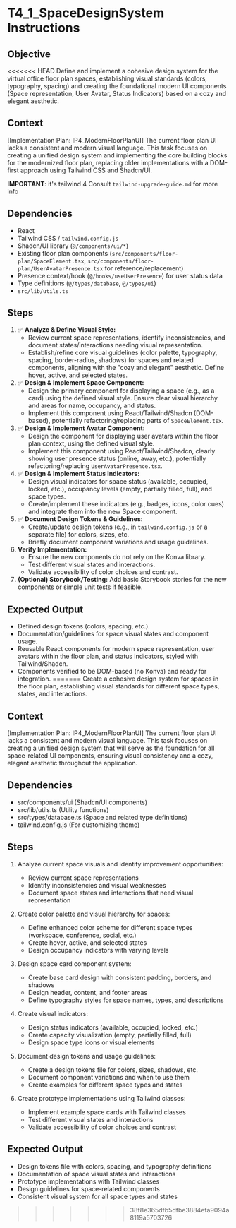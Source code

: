 # T4_1_SpaceDesignSystem Instructions

## Objective
<<<<<<< HEAD
Define and implement a cohesive design system for the virtual office floor plan spaces, establishing visual standards (colors, typography, spacing) and creating the foundational modern UI components (Space representation, User Avatar, Status Indicators) based on a cozy and elegant aesthetic.

## Context
[Implementation Plan: IP4_ModernFloorPlanUI]
The current floor plan UI lacks a consistent and modern visual language. This task focuses on creating a unified design system and implementing the core building blocks for the modernized floor plan, replacing older implementations with a DOM-first approach using Tailwind CSS and Shadcn/UI.

**IMPORTANT**: it's tailwind 4 Consult `tailwind-upgrade-guide.md` for more info

## Dependencies
- React
- Tailwind CSS / `tailwind.config.js` 
- Shadcn/UI library (`@/components/ui/*`)
- Existing floor plan components (`src/components/floor-plan/SpaceElement.tsx`, `src/components/floor-plan/UserAvatarPresence.tsx` for reference/replacement)
- Presence context/hook (`@/hooks/useUserPresence`) for user status data
- Type definitions (`@/types/database`, `@/types/ui`)
- `src/lib/utils.ts`

## Steps
1.  ✅ **Analyze & Define Visual Style:**
    - Review current space representations, identify inconsistencies, and document states/interactions needing visual representation.
    - Establish/refine core visual guidelines (color palette, typography, spacing, border-radius, shadows) for spaces and related components, aligning with the "cozy and elegant" aesthetic. Define hover, active, and selected states.
2.  ✅ **Design & Implement Space Component:**
    - Design the primary component for displaying a space (e.g., as a card) using the defined visual style. Ensure clear visual hierarchy and areas for name, occupancy, and status.
    - Implement this component using React/Tailwind/Shadcn (DOM-based), potentially refactoring/replacing parts of `SpaceElement.tsx`.
3.  ✅ **Design & Implement Avatar Component:**
    - Design the component for displaying user avatars within the floor plan context, using the defined visual style.
    - Implement this component using React/Tailwind/Shadcn, clearly showing user presence status (online, away, etc.), potentially refactoring/replacing `UserAvatarPresence.tsx`.
4.  ✅ **Design & Implement Status Indicators:**
    - Design visual indicators for space status (available, occupied, locked, etc.), occupancy levels (empty, partially filled, full), and space types.
    - Create/implement these indicators (e.g., badges, icons, color cues) and integrate them into the new Space component.
5.  ✅ **Document Design Tokens & Guidelines:**
    - Create/update design tokens (e.g., in `tailwind.config.js` or a separate file) for colors, sizes, etc.
    - Briefly document component variations and usage guidelines.
6.  **Verify Implementation:**
    - Ensure the new components do not rely on the Konva library.
    - Test different visual states and interactions.
    - Validate accessibility of color choices and contrast.
7.  **(Optional) Storybook/Testing:** Add basic Storybook stories for the new components or simple unit tests if feasible.

## Expected Output
- Defined design tokens (colors, spacing, etc.).
- Documentation/guidelines for space visual states and component usage.
- Reusable React components for modern space representation, user avatars within the floor plan, and status indicators, styled with Tailwind/Shadcn.
- Components verified to be DOM-based (no Konva) and ready for integration.
=======
Create a cohesive design system for spaces in the floor plan, establishing visual standards for different space types, states, and interactions.

## Context
[Implementation Plan: IP4_ModernFloorPlanUI]
The current floor plan UI lacks a consistent and modern visual language. This task focuses on creating a unified design system that will serve as the foundation for all space-related UI components, ensuring visual consistency and a cozy, elegant aesthetic throughout the application.

## Dependencies
- src/components/ui (Shadcn/UI components)
- src/lib/utils.ts (Utility functions)
- src/types/database.ts (Space and related type definitions)
- tailwind.config.js (For customizing theme)

## Steps
1. Analyze current space visuals and identify improvement opportunities:
   - Review current space representations
   - Identify inconsistencies and visual weaknesses
   - Document space states and interactions that need visual representation

2. Create color palette and visual hierarchy for spaces:
   - Define enhanced color scheme for different space types (workspace, conference, social, etc.)
   - Create hover, active, and selected states
   - Design occupancy indicators with varying levels

3. Design space card component system:
   - Create base card design with consistent padding, borders, and shadows
   - Design header, content, and footer areas
   - Define typography styles for space names, types, and descriptions

4. Create visual indicators:
   - Design status indicators (available, occupied, locked, etc.)
   - Create capacity visualization (empty, partially filled, full)
   - Design space type icons or visual elements

5. Document design tokens and usage guidelines:
   - Create a design tokens file for colors, sizes, shadows, etc.
   - Document component variations and when to use them
   - Create examples for different space types and states

6. Create prototype implementations using Tailwind classes:
   - Implement example space cards with Tailwind classes
   - Test different visual states and interactions
   - Validate accessibility of color choices and contrast

## Expected Output
- Design tokens file with colors, spacing, and typography definitions
- Documentation of space visual states and interactions
- Prototype implementations with Tailwind classes
- Design guidelines for space-related components
- Consistent visual system for all space types and states
>>>>>>> 38f8e365dfb5dfbe3884efa9094a8119a5703726
